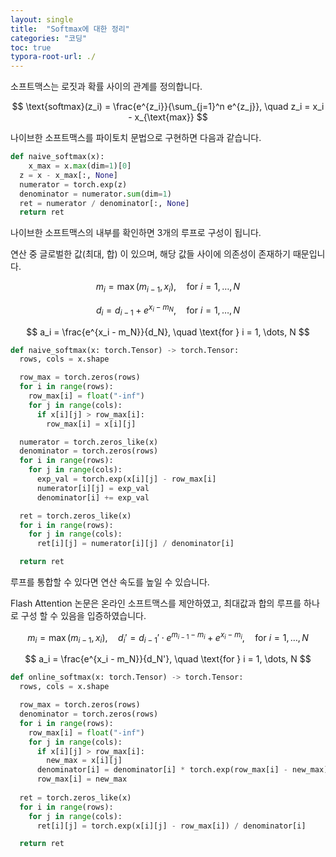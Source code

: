 ```yaml
---
layout: single
title:  "Softmax에 대한 정리"
categories: "코딩"
toc: true
typora-root-url: ./
---
```


소프트맥스는 로짓과 확률 사이의 관계를 정의합니다.

$$
\text{softmax}(z_i) = \frac{e^{z_i}}{\sum_{j=1}^n e^{z_j}}, \quad z_i = x_i - x_{\text{max}} 
$$

나이브한 소프트맥스를 파이토치 문법으로 구현하면 다음과 같습니다.

```python
def naive_softmax(x):
	x_max = x.max(dim=1)[0]
  z = x - x_max[:, None]
  numerator = torch.exp(z)
  denominator = numerator.sum(dim=1)
  ret = numerator / denominator[:, None]
  return ret
```

나이브한 소프트맥스의 내부를 확인하면 3개의 루프로 구성이 됩니다.

연산 중 글로벌한 값(최대, 합) 이 있으며, 해당 값들 사이에 의존성이 존재하기 때문입니다.

$$
m_i = \max(m_{i-1}, x_i), \quad \text{for } i = 1, \dots, N
$$

$$
d_i = d_{i-1} + e^{x_i - m_N}, \quad \text{for } i = 1, \dots, N
$$

$$
a_i = \frac{e^{x_i - m_N}}{d_N}, \quad \text{for } i = 1, \dots, N
$$

```python
def naive_softmax(x: torch.Tensor) -> torch.Tensor:
  rows, cols = x.shape

  row_max = torch.zeros(rows)
  for i in range(rows):
  	row_max[i] = float("-inf")
    for j in range(cols):
      if x[i][j] > row_max[i]:
        row_max[i] = x[i][j]

  numerator = torch.zeros_like(x)
  denominator = torch.zeros(rows)
  for i in range(rows):
    for j in range(cols):
      exp_val = torch.exp(x[i][j] - row_max[i]
      numerator[i][j] = exp_val
      denominator[i] += exp_val

  ret = torch.zeros_like(x)
  for i in range(rows):
    for j in range(cols):
      ret[i][j] = numerator[i][j] / denominator[i]

  return ret
```

루프를 통합할 수 있다면 연산 속도를 높일 수 있습니다.

Flash Attention 논문은 온라인 소프트맥스를 제안하였고, 최대값과 합의 루프를 하나로 구성 할 수 있음을 입증하였습니다.

$$
m_i = \max(m_{i-1}, x_i), \quad
d_i' = d_{i-1}' \cdot e^{m_{i-1} - m_i} + e^{x_i - m_i}, \quad \text{for } i = 1, \dots, N 
$$

$$
a_i = \frac{e^{x_i - m_N}}{d_N'}, \quad \text{for } i = 1, \dots, N
$$

```python
def online_softmax(x: torch.Tensor) -> torch.Tensor:
  rows, cols = x.shape

  row_max = torch.zeros(rows)
  denominator = torch.zeros(rows)
  for i in range(rows):
  	row_max[i] = float("-inf")
    for j in range(cols):
      if x[i][j] > row_max[i]:
        new_max = x[i][j]
      denominator[i] = denominator[i] * torch.exp(row_max[i] - new_max) + torch.exp(x[i][j] - new_max)
      row_max[i] = new_max
        
  ret = torch.zeros_like(x)
  for i in range(rows):
    for j in range(cols):
      ret[i][j] = torch.exp(x[i][j] - row_max[i]) / denominator[i]

  return ret
```
